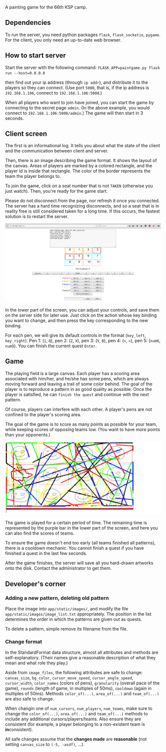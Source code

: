 A painting game for the 66th KSP camp.

## Dependencies

To run the server, you need python packages `flask`, `flask_socketio`,
`pygame`. For the client, you only need an up-to-date web browser.

## How to start server

Start the server with the following command:
`FLASK_APP=paintgame.py flask run --host=0.0.0.0`

then find out your ip address (through `ip addr`), and distribute it
to the players so they can connect. (Use port `5000`, that is, if the
ip address is `192.168.1.106`, connect to `192.168.1.106:5000`.)

When all players who want to join have joined, you can start the game
by connecting to the secret page `admin`. (In the above example,
you would connect to `192.168.1.106:5000/admin`.) The game will
then start in 3 seconds.

## Client screen

The first is an informational log. It tells you about what the state
of the client and the communication between client and server.

Then, there is an image describing the game format. It shows the layout
of the canvas. Areas of players are marked by a colored rectangle, and
the player id is inside that rectangle. The color of the border
represents the team the player belongs to.

To join the game, click on a seat number that is not `TAKEN` (otherwise
you just watch). Then, you're ready for the game start.

Please do not disconnect from the page, nor refresh it once you
connected. The server has a hard time recognizing disconnects, and so
a seat that is in reality free is still considered taken for a long
time. If this occurs, the fastest solution is to restart the server.

![Client page](paintgame_client.png)

In the lower part of the screen, you can adjust your controls, and save
them on the server side for later use. Just click on the action whose
key binding you want to change, and then press the key corresponding to
the new binding.

For each pen, we will give its default controls in the format (`key_left`,
`key_right`). Pen 1: (`1`, `Q`), pen 2: (`Z`, `X`), pen 3: (`V`, `B`),
pen 4: (`<`, `>`), pen 5: (`num6`, `num9`). You can finish the current
quest `Enter`.

## Game

The playing field is a large canvas. Each player has a scoring area
associated with him/her, and he/she has some pens, which are always moving
forward and leaving a trail of some color behind. The goal of the player
is to reproduce a pattern in as good quality as possible. Once the player
is satisfied, he can `finish the quest` and continue with the next
pattern.

Of course, players can interfere with each other. A player's pens are
not confined to the player's scoring area.

The goal of the game is to score as many points as possible for your
team, while keeping scores of opposing teams low. (You want to have
more points than your opponents.)

![Game](paintgame_game.png)

The game is played for a certain period of time. The remaining time is
represented by the purple bar in the lower part of the screen, and here
you can also find the scores of teams.

To ensure the game doesn't end too early (all teams finished all
patterns), there is a cooldown mechanic. You cannot finish a quest if
you have finished a quest in the last few seconds.

After the game finishes, the server will save all you hard-drawn
artworks onto the disk. Contact the administrator to get them.

## Developer's corner

### Adding a new pattern, deleting old pattern

Place the image into `app/static/images/`, and modify the file
`app/static/images/image_list.txt` appropriately. The position in the
list determines the order in which the patterns are given out as quests.

To delete a pattern, simple remove its filename from the file.

### Change format

In the StandardFormat data structure, almost all attributes and methods
are self-explanatory. (Their names give a reasonable description of what
they mean and what role they play.)

Aside from `image_files`, the following attributes are safe
to change: `canvas_size`, `bg_color`, `cursor_move_speed`, `cursor_angle_speed`,
`cursor_width`, `color_names` (colors of pens), `granularity` (overall
pace of the game), `rounds` (length of game, in multiples of 50ms),
`cooldown` (again in multiples of 50ms). Methods `color_of(...)`,
`area_of(...)` and `team_of(...)` are also safe to change.

When changin one of `num_cursors`, `num_players`, `num_teams`, make
sure to change the `color_of(...)`, `area_of(...)` and `team_of(...)`
methods to include any additional cursors/players/teams. Also ensure
they are consistent (for example, a player belonging to a non-existent
team is **in**consistent).

All safe changes assume that the **changes made** are **reasonable**
(not setting `canvas_size` to `(-5, -asdf)`, ...).
